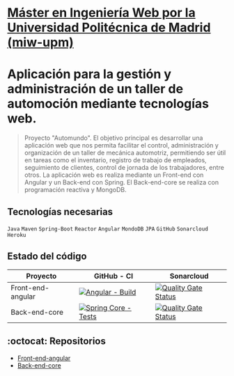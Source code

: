 # [Máster en Ingeniería Web por la Universidad Politécnica de Madrid (miw-upm)](http://miw.etsisi.upm.es)
# Aplicación para la gestión y administración de un taller de automoción mediante tecnologías web.
> Proyecto "Automundo". El objetivo principal es desarrollar una aplicación web que nos permita facilitar el control, administración y organización de un taller de mecánica automotriz, permitiendo ser útil en tareas como el inventario, registro de trabajo de empleados, seguimiento de clientes, control de jornada de los trabajadores, entre otros. La aplicación web es realiza mediante un Front-end con Angular y un Back-end con Spring. El Back-end-core se realiza con programación reactiva y MongoDB.

## Tecnologías necesarias
`Java` `Maven` `Spring-Boot` `Reactor` `Angular` `MondoDB` `JPA` `GitHub` `Sonarcloud` `Heroku`


## Estado del código
Proyecto | GitHub - CI | Sonarcloud
-- | -- | --
Front-end-angular | [![Angular - Build](https://github.com/miw-upm/betca-tpv-angular/workflows/Angular%20-%20Build/badge.svg)](https://github.com/crismartin/automundo-angular/actions) | [![Quality Gate Status](https://sonarcloud.io/api/project_badges/measure?project=es.upm.miw%3Atfm-automundo&metric=alert_status)](https://sonarcloud.io/dashboard?id=es.upm.miw%3Atfm-automundo)
Back-end-core | [![Spring Core - Tests](https://github.com/miw-upm/betca-tpv-core/workflows/Spring%20Core%20-%20Tests/badge.svg)](https://github.com/crismartin/automundo-core/actions) | [![Quality Gate Status](https://sonarcloud.io/api/project_badges/measure?project=es.upm.miw%3Atfm-automundo-core&metric=alert_status)](https://sonarcloud.io/dashboard?id=es.upm.miw%3Atfm-automundo-core)


## :octocat: Repositorios
* [Front-end-angular](https://github.com/crismartin/automundo-angular)
* [Back-end-core](https://github.com/crismartin/automundo-core)
